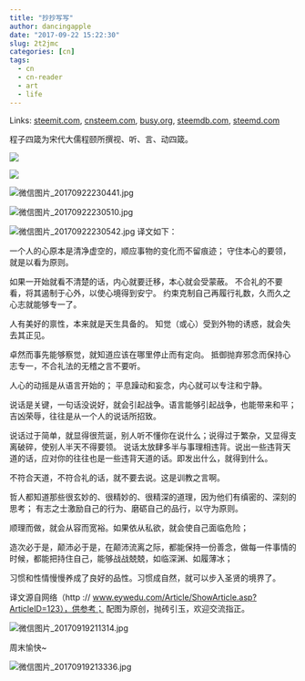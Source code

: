 ```yaml
---
title: "抄抄写写"
author: dancingapple
date: "2017-09-22 15:22:30"
slug: 2t2jmc
categories: [cn]
tags: 
  - cn
  - cn-reader
  - art
  - life
---
```


Links: [steemit.com](https://steemit.com/cn/@dancingapple/2t2jmc), [cnsteem.com](https://cnsteem.com/cn/@dancingapple/2t2jmc), [busy.org](https://busy.org/cn/@dancingapple/2t2jmc), [steemdb.com](https://steemdb.com/cn/@dancingapple/2t2jmc), [steemd.com](https://steemd.com/cn/@dancingapple/2t2jmc)

程子四箴为宋代大儒程颐所撰视、听、言、动四箴。

![](https://steemitimages.com/DQmfWGLwwXjWGFpyGTtHdzxpuvC1PMSsrhnVx77WHWe25RP/image.png)

![](https://steemitimages.com/DQmXSRkc8jQgbBjY7RsiJu3wNSqozPG8gU2ShdpYfTEx8Kw/image.png)

![微信图片_20170922230441.jpg](https://steemitimages.com/DQmXBR5pQHfWY9Ns57ip9PDrSNWXmuKP1GXFZFeJwp9TijS/%E5%BE%AE%E4%BF%A1%E5%9B%BE%E7%89%87_20170922230441.jpg)

![微信图片_20170922230510.jpg](https://steemitimages.com/DQmZFz2NgNJZvsTbnHk9Tb5AkMtF6dpweSkawTqgFC6D6jZ/%E5%BE%AE%E4%BF%A1%E5%9B%BE%E7%89%87_20170922230510.jpg)

![微信图片_20170922230542.jpg](https://steemitimages.com/DQmNbRsKA56dAfyMeHmLuu9XbbsrqmGXZo2ewBJBr1GzYKq/%E5%BE%AE%E4%BF%A1%E5%9B%BE%E7%89%87_20170922230542.jpg)
译文如下：

一个人的心原本是清净虚空的，顺应事物的变化而不留痕迹；
守住本心的要领，就是以看为原则。

如果一开始就看不清楚的话，内心就要迁移，本心就会受蒙蔽。
不合礼的不要看，将其遏制于心外，以使心境得到安宁。
约束克制自己再履行礼数，久而久之心志就能够专一了。

人有美好的禀性，本来就是天生具备的。
知觉（或心）受到外物的诱惑，就会失去其正见。

卓然而事先能够察觉，就知道应该在哪里停止而有定向。
抵御抛弃邪念而保持心志专一，不合礼法的无稽之言不要听。

人心的动摇是从语言开始的；
平息躁动和妄念，内心就可以专注和宁静。

说话是关键，一句话没说好，就会引起战争。语言能够引起战争，也能带来和平；
吉凶荣辱，往往是从一个人的说话所招致。

说话过于简单，就显得很荒诞，别人听不懂你在说什么；说得过于繁杂，又显得支离破碎，使别人半天不得要领。
说话太放肆多半与事理相违背。说出一些违背天道的话，应对你的往往也是一些违背天道的话。即发出什么，就得到什么。

不符合天道，不符合礼的话，就不要去说。这是训教之言啊。

哲人都知道那些很玄妙的、很精妙的、很精深的道理，因为他们有缜密的、深刻的思考；
有志之士激励自己的行为、磨砺自己的品行，以守为原则。

顺理而做，就会从容而宽裕。如果依从私欲，就会使自己面临危险；

造次必于是，颠沛必于是，在颠沛流离之际，都能保持一份善念，做每一件事情的时候，都能把持住自己，能够战战兢兢，如临深渊、如履薄冰；

习惯和性情慢慢养成了良好的品性。习惯成自然，就可以步入圣贤的境界了。


译文源自网络（http ://  www.eywedu.com/Article/ShowArticle.asp?ArticleID=123），供参考；
配图为原创，抛砖引玉，欢迎交流指正。

![微信图片_20170919211314.jpg](https://steemitimages.com/DQmaRM8Bb4A9zkFvfnGF6QvW43wGiniZdPu5dBvSFN6dP5M/%E5%BE%AE%E4%BF%A1%E5%9B%BE%E7%89%87_20170919211314.jpg)

周末愉快~

![微信图片_20170919213336.jpg](https://steemitimages.com/DQmYzCKupmqyouLKpQzcbihQ5L4uMSg14VXhFGbeARE2nFc/%E5%BE%AE%E4%BF%A1%E5%9B%BE%E7%89%87_20170919213336.jpg)
